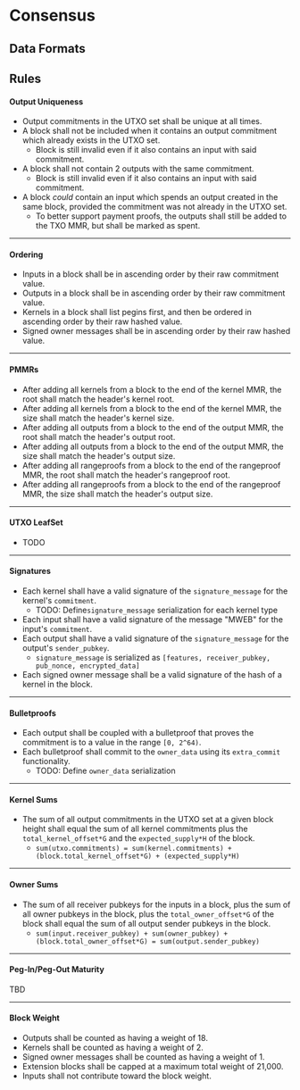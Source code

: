 # Consensus

## Data Formats


## Rules

#### Output Uniqueness

* Output commitments in the UTXO set shall be unique at all times.
* A block shall not be included when it contains an output commitment which already exists in the UTXO set.
  * Block is still invalid even if it also contains an input with said commitment.
* A block shall not contain 2 outputs with the same commitment.
  * Block is still invalid even if it also contains an input with said commitment.
* A block *could* contain an input which spends an output created in the same block, provided the commitment was not already in the UTXO set.
  * To better support payment proofs, the outputs shall still be added to the TXO MMR, but shall be marked as spent.
---

#### Ordering

* Inputs in a block shall be in ascending order by their raw commitment value.
* Outputs in a block shall be in ascending order by their raw commitment value.
* Kernels in a block shall list pegins first, and then be ordered in ascending order by their raw hashed value.
* Signed owner messages shall be in ascending order by their raw hashed value.
---

#### PMMRs

* After adding all kernels from a block to the end of the kernel MMR, the root shall match the header's kernel root.
* After adding all kernels from a block to the end of the kernel MMR, the size shall match the header's kernel size.
* After adding all outputs from a block to the end of the output MMR, the root shall match the header's output root.
* After adding all outputs from a block to the end of the output MMR, the size shall match the header's output size.
* After adding all rangeproofs from a block to the end of the rangeproof MMR, the root shall match the header's rangeproof root.
* After adding all rangeproofs from a block to the end of the rangeproof MMR, the size shall match the header's output size.
---

#### UTXO LeafSet

* TODO
---

#### Signatures

* Each kernel shall have a valid signature of the `signature_message` for the kernel's `commitment`.
  * TODO: Define`signature_message` serialization for each kernel type
* Each input shall have a valid signature of the message "MWEB" for the input's `commitment`.
* Each output shall have a valid signature of the `signature_message` for the output's `sender_pubkey`.
  * `signature_message` is serialized as `[features, receiver_pubkey, pub_nonce, encrypted_data]`
* Each signed owner message shall be a valid signature of the hash of a kernel in the block.
---

#### Bulletproofs

* Each output shall be coupled with a bulletproof that proves the commitment is to a value in the range `[0, 2^64)`.
* Each bulletproof shall commit to the `owner_data` using its `extra_commit` functionality.
  * TODO: Define `owner_data` serialization
---

#### Kernel Sums

* The sum of all output commitments in the UTXO set at a given block height shall equal the sum of all kernel commitments plus the `total_kernel_offset*G` and the `expected_supply*H` of the block.
  * `sum(utxo.commitments) = sum(kernel.commitments) + (block.total_kernel_offset*G) + (expected_supply*H)`
---

#### Owner Sums

* The sum of all receiver pubkeys for the inputs in a block, plus the sum of all owner pubkeys in the block, plus the `total_owner_offset*G` of the block shall equal the sum of all output sender pubkeys in the block.
  * `sum(input.receiver_pubkey) + sum(owner_pubkey) + (block.total_owner_offset*G) = sum(output.sender_pubkey)`
---

#### Peg-In/Peg-Out Maturity

TBD

---

#### Block Weight

* Outputs shall be counted as having a weight of 18.
* Kernels shall be counted as having a weight of 2.
* Signed owner messages shall be counted as having a weight of 1.
* Extension blocks shall be capped at a maximum total weight of 21,000.
* Inputs shall not contribute toward the block weight.
